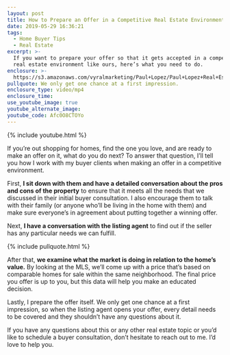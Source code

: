 ```yaml
---
layout: post
title: How to Prepare an Offer in a Competitive Real Estate Environment
date: 2019-05-29 16:36:21
tags:
  - Home Buyer Tips
  - Real Estate
excerpt: >-
  If you want to prepare your offer so that it gets accepted in a competitive
  real estate environment like ours, here’s what you need to do.
enclosure: >-
  https://s3.amazonaws.com/vyralmarketing/Paul+Lopez/Paul+Lopez+Real+Estate+_+How+to+Prepare+an+Offer+in+a+Competitive+Real+Estate+Environment.mp4
pullquote: We only get one chance at a first impression.
enclosure_type: video/mp4
enclosure_time:
use_youtube_image: true
youtube_alternate_image:
youtube_code: Afc0O8CTOYo
---
```


{% include youtube.html %}

If you’re out shopping for homes, find the one you love, and are ready to make an offer on it, what do you do next? To answer that question, I’ll tell you how I work with my buyer clients when making an offer in a competitive environment.&nbsp;

First, **I sit down with them and have a detailed conversation about the pros and cons of the property** to ensure that it meets all the needs that we discussed in their initial buyer consultation. I also encourage them to talk with their family (or anyone who’ll be living in the home with them) and make sure everyone’s in agreement about putting together a winning offer.&nbsp;

Next, **I have a conversation with the listing agent** to find out if the seller has any particular needs we can fulfill.&nbsp;

{% include pullquote.html %}

After that, **we examine what the market is doing in relation to the home’s value.** By looking at the MLS, we’ll come up with a price that’s based on comparable homes for sale within the same neighborhood. The final price you offer is up to you, but this data will help you make an educated decision.&nbsp;

Lastly, I prepare the offer itself. We only get one chance at a first impression, so when the listing agent opens your offer, every detail needs to be covered and they shouldn’t have any questions about it.&nbsp;

If you have any questions about this or any other real estate topic or you’d like to schedule a buyer consultation, don’t hesitate to reach out to me. I’d love to help you.&nbsp;<br>&nbsp;